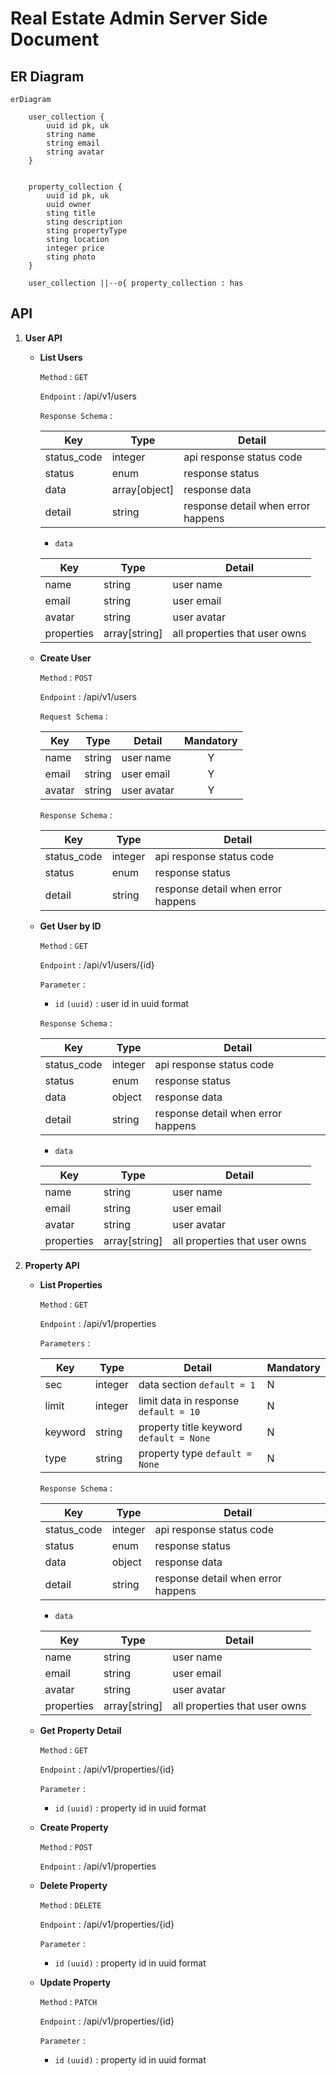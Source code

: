# Real Estate Admin Server Side Document

## ER Diagram

```mermaid
erDiagram

    user_collection {
        uuid id pk, uk
        string name
        string email
        string avatar
    }


    property_collection {
        uuid id pk, uk
        uuid owner
        sting title
        sting description
        sting propertyType
        sting location
        integer price
        sting photo
    }

    user_collection ||--o{ property_collection : has
```

## API

1. **User API**

    - **List Users**

        `Method` : `GET`

        `Endpoint` : /api/v1/users

        `Response Schema` :

        | Key         | Type          | Detail                             |
        | ----------- | ------------- | ---------------------------------- |
        | status_code | integer       | api response status code           |
        | status      | enum          | response status                    |
        | data        | array[object] | response data                      |
        | detail      | string        | response detail when error happens |

        - `data`

        | Key        | Type          | Detail                        |
        | ---------- | ------------- | ----------------------------- |
        | name       | string        | user name                     |
        | email      | string        | user email                    |
        | avatar     | string        | user avatar                   |
        | properties | array[string] | all properties that user owns |

    - **Create User**

        `Method` : `POST`

        `Endpoint` : /api/v1/users

        `Request Schema` :

        | Key    | Type   | Detail      | Mandatory |
        | ------ | ------ | ----------- | :-------: |
        | name   | string | user name   |     Y     |
        | email  | string | user email  |     Y     |
        | avatar | string | user avatar |     Y     |

        `Response Schema` :

        | Key         | Type    | Detail                             |
        | ----------- | ------- | ---------------------------------- |
        | status_code | integer | api response status code           |
        | status      | enum    | response status                    |
        | detail      | string  | response detail when error happens |

    - **Get User by ID**

        `Method` : `GET`

        `Endpoint` : /api/v1/users/{id}

        `Parameter` :

        - `id` `(uuid)` : user id in uuid format

        `Response Schema` :

        | Key         | Type    | Detail                             |
        | ----------- | ------- | ---------------------------------- |
        | status_code | integer | api response status code           |
        | status      | enum    | response status                    |
        | data        | object  | response data                      |
        | detail      | string  | response detail when error happens |

        - `data`

        | Key        | Type          | Detail                        |
        | ---------- | ------------- | ----------------------------- |
        | name       | string        | user name                     |
        | email      | string        | user email                    |
        | avatar     | string        | user avatar                   |
        | properties | array[string] | all properties that user owns |

2. **Property API**

    - **List Properties**

        `Method` : `GET`

        `Endpoint` : /api/v1/properties

        `Parameters` :

        | Key     | Type    | Detail                                  | Mandatory |
        | ------- | ------- | --------------------------------------- | --------- |
        | sec     | integer | data section `default = 1`              | N         |
        | limit   | integer | limit data in response `default = 10`   | N         |
        | keyword | string  | property title keyword `default = None` | N         |
        | type    | string  | property type `default = None`          | N         |

        `Response Schema` :

        | Key         | Type    | Detail                             |
        | ----------- | ------- | ---------------------------------- |
        | status_code | integer | api response status code           |
        | status      | enum    | response status                    |
        | data        | object  | response data                      |
        | detail      | string  | response detail when error happens |

        - `data`

        | Key        | Type          | Detail                        |
        | ---------- | ------------- | ----------------------------- |
        | name       | string        | user name                     |
        | email      | string        | user email                    |
        | avatar     | string        | user avatar                   |
        | properties | array[string] | all properties that user owns |

    - **Get Property Detail**

        `Method` : `GET`

        `Endpoint` : /api/v1/properties/{id}

        `Parameter` :

        - `id` `(uuid)` : property id in uuid format

    - **Create Property**

        `Method` : `POST`

        `Endpoint` : /api/v1/properties

    - **Delete Property**

        `Method` : `DELETE`

        `Endpoint` : /api/v1/properties/{id}

        `Parameter` :

        - `id` `(uuid)` : property id in uuid format

    - **Update Property**

        `Method` : `PATCH`

        `Endpoint` : /api/v1/properties/{id}

        `Parameter` :

        - `id` `(uuid)` : property id in uuid format
